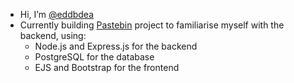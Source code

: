 - Hi, I’m [@eddbdea](https://github.com/eddbdea)  
- Currently building [Pastebin](https://github.com/eddbdea/Pastebin) project to familiarise myself with the backend, using:
  - Node.js and Express.js for the backend  
  - PostgreSQL for the database  
  - EJS and Bootstrap for the frontend


<!---
eddbdea/eddbdea is a ✨ special ✨ repository because its `README.md` (this file) appears on your GitHub profile.
You can click the Preview link to take a look at your changes.
--->
